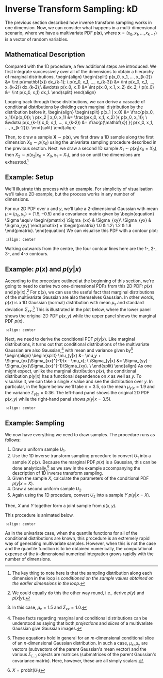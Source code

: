 # Inverse Transform Sampling: kD

The previous section described how inverse transform sampling works in one dimension. Now, we can consider what happens in a multi-dimensional scenario, where we have a multivariate PDF $p(\mathbf{x})$, where $\mathbf{x}=(x_0, x_1, ..., x_{k-1})$ is a vector of random variables.

## Mathematical Description

Compared with the 1D procedure, a few additional steps are introduced. We first integrate successively over all of the dimensions to obtain a hierarchy of marginal distributions,
\begin{align}
\begin{split}
   p(x_0, x_1, ..., x_{k-2}) &= \int p(\mathbf{x}) dx_{k-1}; \\
   p(x_0, x_1, ..., x_{k-3}) &= \int p(x_0, x_1, ..., x_{k-2}) dx_{k-2};\\
   &\vdots\\
   p(x_0, x_1) &= \int p(x_0, x_1, x_2) dx_2; \\
   p(x_0) &= \int p(x_0, x_1) dx_1.
\end{split}
\end{align}

Looping back through these distributions, we can derive a cascade of conditional distributions by dividing each marginal distribution by the distribution before it,
\begin{align}
\begin{split}
   p(x_1 | x_0) &=  \frac{p(x_0, x_1)}{p(x_0)}; \\
   p(x_2 | x_0, x_1) &=  \frac{p(x_0, x_1, x_2) }{ p(x_0, x_1)}; \\
   &\vdots\\
   p(x_{k-1}|x_0, x_1, ..., x_{k-2}) &= \frac{p(\mathbf{x}) }{ p(x_0, x_1, ..., x_{k-2})}.
\end{split}
\end{align}

Then, to draw a sample $\mathbf{X}\sim p(\mathbf{x})$, we first draw a 1D sample along the first dimension $X_0 \sim p(x_0)$ using the univariate sampling procedure described in the previous section. Next, we draw a second 1D sample $X_1 \sim p(x_1 | x_0=X_0)$, then $X_2 \sim p(x_2 | x_0=X_0, x_1=X_1)$, and so on until the dimensions are exhausted.[^dimdep] 


## Example: Setup

We'll illustrate this process with an example. For simplicity of visualisation we'll take a 2D example, but the process works in any number of dimensions.

For our 2D PDF over $x$ and $y$, we'll take a 2-dimensional Gaussian with mean $\mu \equiv (\mu_x, \mu_y) = (1.5, -0.5)$ and a covariance matrix given by
\begin{equation}
   \Sigma \equiv
      \begin{pmatrix}
      \Sigma_{xx} & \Sigma_{xy}\\
      \Sigma_{yx} & \Sigma_{yy}
      \end{pmatrix} =
      \begin{pmatrix}
      1.0 & 1.2\\
      1.2 & 1.8
      \end{pmatrix}.
\end{equation}
We can visualise this PDF with a contour plot:
```{figure} ../assets/2D_pdf.png
:align: center
```
Walking outwards from the centre, the four contour lines here are the 1-, 2-, 3-, and 4-$\sigma$ contours.


## Example: $p(x)$ and $p(y|x)$

According to the procedure outlined at the beginning of this section, we're going to need to derive two one-dimensional PDFs from this 2D PDF: $p(x)$ and $p(y|x)$.[^axswap] For $p(x)$, we can use the useful fact that marginal distributions of the multivariate Gaussian are also themselves Gaussian. In other words, $p(x)$ is a 1D Gaussian (normal) distribution with mean $\mu_x$ and standard deviation $\Sigma_{xx}$.[^marginalparams] This is illustrated in the plot below, where the lower panel shows the original 2D PDF $p(x, y)$ while the upper panel shows the marginal PDF $p(x)$.

```{figure} ../assets/2D_marginal.png
:align: center
```

Next, we need to derive the conditional PDF $p(y | x)$. Like marginal distributions, it turns out that conditional distributions of the multivariate Gaussian are also Gaussian,[^projections] with mean and variance given by[^matrixeqs]
\begin{align}
\begin{split}
   \mu_{y|x} &=  \mu_y + \Sigma_{yx}\Sigma_{xx}^{-1}(x - \mu_x); \\
   \Sigma_{y|x} &=  \Sigma_{yy} - \Sigma_{yx}\Sigma_{xx}^{-1}\Sigma_{xy}. \\
\end{split}
\end{align}
As one might expect, unlike the marginal distribution $p(x)$, the conditional distribution $p(y|x)$ has a functional dependence on $x$ as well as $y$. To visualise it, we can take a single $x$ value and see the distribution over $y$. In particular, in the figure below we'll take $x=3.5$, so the mean $\mu_{y|x}=1.9$ and the variance $\Sigma_{y|x}=0.36$. The left-hand panel shows the original 2D PDF $p(x, y)$ while the right-hand panel shows $p(y | x=3.5)$. 

```{figure} ../assets/2D_conditional.png
:align: center
```

## Example: Sampling

We now have everything we need to draw samples. The procedure runs as follows:

1. Draw a uniform sample $U_1$.
2. Use the 1D inverse transform sampling procedure to convert $U_1$ into a sample $X~p(x)$. Because the marginal PDF $p(x)$ is a Gaussian, this can be done analytically,[^probit] as we saw in the example accompanying the description of 1D inverse transform sampling.
3. Given the sample $X$, calculate the parameters of the conditional PDF $p(y | x=X)$.
4. Draw a second uniform sample $U_2$.
5. Again using the 1D procedure, convert $U_2$ into a sample $Y~p(y|x=X)$.

Then, $X$ and $Y$ together form a joint sample from $p(x, y)$.

This procedure is animated below.

```{figure} ../assets/2D_animation.gif
:align: center
```

As in the univariate case, when the quantile functions for all of the conditional distributions are known, this procedure is an extremely rapid way of generating multivariate samples. However, when this is not the case and the quantile function is to be obtained numerically, the computational expense of the $k$-dimensional numerical integration grows rapidly with the number of dimensions.

[^dimdep]: The key thing to note here is that the sampling distribution along each dimension in the loop is *conditioned on the sample values obtained on the earlier dimensions in the loop*.
[^axswap]: We could equally do this the other way round, i.e., derive $p(y)$ and $p(x | y)$.
[^marginalparams]: In this case, $\mu_x=1.5$ and $\Sigma_{xx}=1.0$.
[^projections]: These facts regarding marginal and conditional distributions can be understood as saying that both *projections* and *slices* of a multivariate Gaussian give Gaussian images.
[^matrixeqs]: These equations hold in general for an $m$-dimensional conditional slice of an $n$-dimensional Gaussian distribution. In such a case, $\mu_x, \mu_y$ are vectors (subvectors of the parent Gaussian's mean vector) and the various $\Sigma_{(...)}$ objects are matrices (submatrices of the parent Gaussian's covariance matrix). Here, however, these are all simply scalars.
[^probit]: $X = \mathrm{probit}(U_1)$